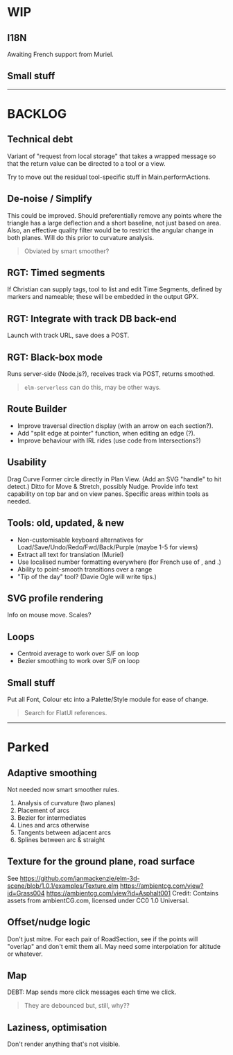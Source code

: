 
# WIP

## I18N

Awaiting French support from Muriel.

## Small stuff


---

# BACKLOG

## Technical debt

Variant of "request from local storage" that takes a wrapped message so that the return value
can be directed to a tool or a view.

Try to move out the residual tool-specific stuff in Main.performActions.

## De-noise / Simplify

This could be improved. Should preferentially remove any points where the triangle has a large
deflection and a short baseline, not just based on area. Also, an effective quality filter 
would be to restrict the angular change in both planes. Will do this prior to curvature analysis.
> Obviated by smart smoother?

## RGT: Timed segments

If Christian can supply tags, tool to list and edit Time Segments, defined by markers
and nameable; these will be embedded in the output GPX.

## RGT: Integrate with track DB back-end

Launch with track URL, save does a POST.

## RGT: Black-box mode

Runs server-side (Node.js?), receives track via POST, returns smoothed.
> `elm-serverless` can do this, may be other ways.

## Route Builder

- Improve traversal direction display (with an arrow on each section?).
- Add "split edge at pointer" function, when editing an edge (?).
- Improve behaviour with IRL rides (use code from Intersections?)

## Usability

Drag Curve Former circle directly in Plan View. (Add an SVG "handle" to hit detect.)
Ditto for Move & Stretch, possibly Nudge.
Provide info text capability on top bar and on view panes.
Specific areas within tools as needed.

## Tools: old, updated, & new

- Non-customisable keyboard alternatives for Load/Save/Undo/Redo/Fwd/Back/Purple (maybe 1-5 for views)
- Extract all text for translation (Muriel)
- Use localised number formatting everywhere (for French use of , and .)
- Ability to point-smooth transitions over a range
- "Tip of the day" tool? (Davie Ogle will write tips.)

## SVG profile rendering

Info on mouse move.
Scales?

## Loops

- Centroid average to work over S/F on loop
- Bezier smoothing to work over S/F on loop

## Small stuff

Put all Font, Colour etc into a Palette/Style module for ease of change.
> Search for FlatUI references.
 
---

# Parked

## Adaptive smoothing

Not needed now smart smoother rules.
1) Analysis of curvature (two planes)
2) Placement of arcs
3) Bezier for intermediates
4) Lines and arcs otherwise
5) Tangents between adjacent arcs
6) Splines between arc & straight

## Texture for the ground plane, road surface

See https://github.com/ianmackenzie/elm-3d-scene/blob/1.0.1/examples/Texture.elm
https://ambientcg.com/view?id=Grass004
https://ambientcg.com/view?id=Asphalt001
Credit: Contains assets from ambientCG.com, licensed under CC0 1.0 Universal.

## Offset/nudge logic

Don't just mitre. For each pair of RoadSection, see if the points will
"overlap" and don't emit them all. May need some interpolation for altitude or whatever.

## Map

DEBT: Map sends more click messages each time we click.
> They are debounced but, still, why??

## Laziness, optimisation

Don't render anything that's not visible.

